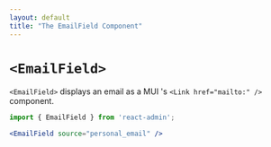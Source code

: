 ```yaml
---
layout: default
title: "The EmailField Component"
---
```


# `<EmailField>`

`<EmailField>` displays an email as a MUI 's `<Link href="mailto:" />` component.

```jsx
import { EmailField } from 'react-admin';

<EmailField source="personal_email" />
```
